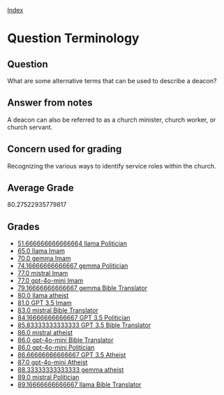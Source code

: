 
[Index](../../index.md)
# Question Terminology
## Question
What are some alternative terms that can be used to describe a deacon?

## Answer from notes
A deacon can also be referred to as a church minister, church worker, or church servant.

## Concern used for grading
Recognizing the various ways to identify service roles within the church.

## Average Grade
80.27522935779817

## Grades
 * [51.666666666666664 llama Politician](../answers/llama_Politician/Terminology.md)
 * [65.0 llama Imam](../answers/llama_Imam/Terminology.md)
 * [70.0 gemma Imam](../answers/gemma_Imam/Terminology.md)
 * [74.16666666666667 gemma Politician](../answers/gemma_Politician/Terminology.md)
 * [77.0 mistral Imam](../answers/mistral_Imam/Terminology.md)
 * [77.0 gpt-4o-mini Imam](../answers/gpt-4o-mini_Imam/Terminology.md)
 * [79.16666666666667 gemma Bible Translator](../answers/gemma_Bible_Translator/Terminology.md)
 * [80.0 llama atheist](../answers/llama_atheist/Terminology.md)
 * [81.0 GPT 3.5 Imam](../answers/GPT_3.5_Imam/Terminology.md)
 * [83.0 mistral Bible Translator](../answers/mistral_Bible_Translator/Terminology.md)
 * [84.16666666666667 GPT 3.5 Politician](../answers/GPT_3.5_Politician/Terminology.md)
 * [85.83333333333333 GPT 3.5 Bible Translator](../answers/GPT_3.5_Bible_Translator/Terminology.md)
 * [86.0 mistral atheist](../answers/mistral_atheist/Terminology.md)
 * [86.0 gpt-4o-mini Bible Translator](../answers/gpt-4o-mini_Bible_Translator/Terminology.md)
 * [86.0 gpt-4o-mini Politician](../answers/gpt-4o-mini_Politician/Terminology.md)
 * [86.66666666666667 GPT 3.5 Atheist](../answers/GPT_3.5_Atheist/Terminology.md)
 * [87.0 gpt-4o-mini Atheist](../answers/gpt-4o-mini_Atheist/Terminology.md)
 * [88.33333333333333 gemma atheist](../answers/gemma_atheist/Terminology.md)
 * [89.0 mistral Politician](../answers/mistral_Politician/Terminology.md)
 * [89.16666666666667 llama Bible Translator](../answers/llama_Bible_Translator/Terminology.md)
